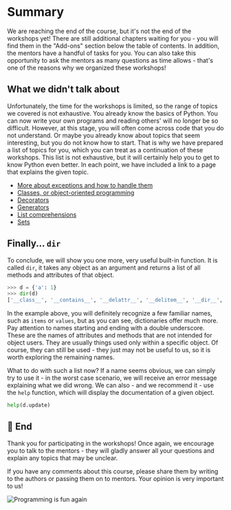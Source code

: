 # Summary

We are reaching the end of the course, but it's not the end of the workshops yet! There are still additional chapters waiting for you - you will find them in the "Add-ons" section below the table of contents. In addition, the mentors have a handful of tasks for you. You can also take this opportunity to ask the mentors as many questions as time allows - that's one of the reasons why we organized these workshops!


## What we didn't talk about

Unfortunately, the time for the workshops is limited, so the range of topics we covered is not exhaustive. You already know the basics of Python. You can now write your own programs and reading others' will no longer be so difficult. However, at this stage, you will often come across code that you do not understand. Or maybe you already know about topics that seem interesting, but you do not know how to start. That is why we have prepared a list of topics for you, which you can treat as a continuation of these workshops. This list is not exhaustive, but it will certainly help you to get to know Python even better. In each point, we have included a link to a page that explains the given topic.

* [More about exceptions and how to handle them](https://docs.python.org/3.12/tutorial/errors.html)
* [Classes, or object-oriented programming](https://docs.python.org/3.12/tutorial/classes.html)
* [Decorators](https://docs.python.org/3/glossary.html#term-decorator)
* [Generators](https://docs.python.org/3/glossary.html#index-17)
* [List comprehensions](https://docs.python.org/3/tutorial/datastructures.html#list-comprehensions)
* [Sets](https://docs.python.org/3/tutorial/datastructures.html#sets)

## Finally... `dir`

To conclude, we will show you one more, very useful built-in function. It is called `dir`, it takes any object as an argument and returns a list of all methods and attributes of that object.

```python
>>> d = {'a': 1}
>>> dir(d)
['__class__', '__contains__', '__delattr__', '__delitem__', '__dir__', '__doc__', '__eq__', '__format__', '__ge__', '__getattribute__', '__getitem__', '__gt__', '__hash__', '__init__', '__init_subclass__', '__iter__', '__le__', '__len__', '__lt__', '__ne__', '__new__', '__reduce__', '__reduce_ex__', '__repr__', '__setattr__', '__setitem__', '__sizeof__', '__str__', '__subclasshook__', 'clear', 'copy', 'fromkeys', 'get', 'items', 'keys', 'pop', 'popitem', 'setdefault', 'update', 'values']
```

In the example above, you will definitely recognize a few familiar names, such as `items` or `values`, but as you can see, dictionaries offer much more. Pay attention to names starting and ending with a double underscore. These are the names of attributes and methods that are not intended for object users. They are usually things used only within a specific object. Of course, they can still be used - they just may not be useful to us, so it is worth exploring the remaining names.

What to do with such a list now? If a name seems obvious, we can simply try to use it - in the worst case scenario, we will receive an error message explaining what we did wrong. We can also - and we recommend it - use the `help` function, which will display the documentation of a given object.

```python
help(d.update)
```

## :checkered_flag: End

Thank you for participating in the workshops! Once again, we encourage you to talk to the mentors - they will gladly answer all your questions and explain any topics that may be unclear.

If you have any comments about this course, please share them by writing to the authors or passing them on to mentors. Your opinion is very important to us!

![Programming is fun again](https://imgs.xkcd.com/comics/python.png)
